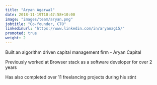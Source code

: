 ```yaml
---
title: "Aryan Agarwal"
date: 2018-11-19T10:47:58+10:00
image: "images/team/aryan.png"
jobtitle: "Co-founder, CTO"
linkedinurl: "https://www.linkedin.com/in/aryanag15/"
promoted: true
weight: 2
---
```


Built an algorithm driven capital management firm - Aryan Capital​

Previously worked at Browser stack as a software developer for over 2 years​

Has also completed over 11 freelancing projects during his stint
